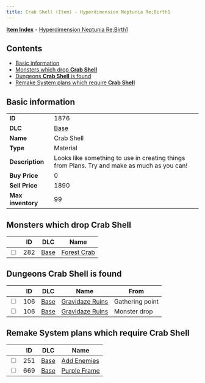 ```yaml
---
title: Crab Shell (Item) - Hyperdimension Neptunia Re;Birth1
---
```


[**Item Index**](/neptunia/rb1/item/index.html) - [Hyperdimension Neptunia Re;Birth1](/neptunia/rb1)

## Contents

- [Basic information](#basic-information)
- [Monsters which drop **Crab Shell**](#monsters-which-drop-crab-shell)
- [Dungeons **Crab Shell** is found](#dungeons-crab-shell-is-found)
- [Remake System plans which require **Crab Shell**](#remake-system-plans-which-require-crab-shell)

## Basic information

|   |   |
| -- | -- |
| **ID** | 1876 |
| **DLC** | [Base](/neptunia/rb1/dlc/1-base.html) |
| **Name** | Crab Shell |
| **Type** | Material |
| **Description** | Looks like something to use in creating things from Plans. Try and make as much as you can! |
| **Buy Price** | 0 |
| **Sell Price** | 1890 |
| **Max inventory** | 99 |


## Monsters which drop **Crab Shell**

|    | ID | DLC | Name |
| -- | -- | --- | ---- |
| <input type="checkbox" id="rb1-monster-1-282" class="trackbox" /> | 282 | [Base](/neptunia/rb1/dlc/1-base.html) | [Forest Crab](/neptunia/rb1/monster/1-282-forest-crab.html) |


## Dungeons **Crab Shell** is found

|    | ID | DLC | Name | From |
| -- | -- | --- | ---- | ---- |
| <input type="checkbox" id="rb1-dungeon-1-106" class="trackbox" /> | 106 | [Base](/neptunia/rb1/dlc/1-base.html) | [Gravidaze Ruins](/neptunia/rb1/dungeon/1-106-gravidaze-ruins.html) | Gathering point |
| <input type="checkbox" id="rb1-dungeon-1-106" class="trackbox" /> | 106 | [Base](/neptunia/rb1/dlc/1-base.html) | [Gravidaze Ruins](/neptunia/rb1/dungeon/1-106-gravidaze-ruins.html) | Monster drop |


## Remake System plans which require **Crab Shell**

|    | ID | DLC | Name |
| -- | -- | --- | ---- |
| <input type="checkbox" id="rb1-quest-1-251" class="trackbox" /> | 251 | [Base](/neptunia/rb1/dlc/1-base.html) | [Add Enemies](/neptunia/rb1/quest/1-251-add-enemies.html) |
| <input type="checkbox" id="rb1-quest-1-669" class="trackbox" /> | 669 | [Base](/neptunia/rb1/dlc/1-base.html) | [Purple Frame](/neptunia/rb1/quest/1-669-purple-frame.html) |

